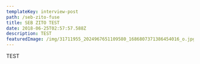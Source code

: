 ```yaml
---
templateKey: interview-post
path: /seb-zito-fuse
title: SEB ZITO TEST
date: 2018-06-25T02:57:57.588Z
description: TEST
featuredImage: /img/31711955_2024967651109580_1686807371386454016_o.jpg
---
```

TEST
